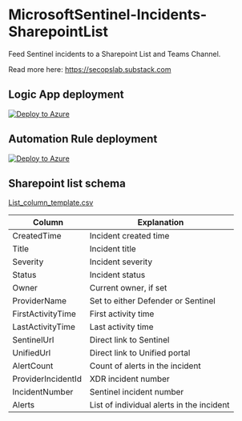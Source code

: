 # MicrosoftSentinel-Incidents-SharepointList

Feed Sentinel incidents to a Sharepoint List and Teams Channel.

Read more here: https://secopslab.substack.com

## Logic App deployment

[![Deploy to Azure](https://aka.ms/deploytoazurebutton)](https://portal.azure.com/#create/Microsoft.Template/uri/https%3A%2F%2Fraw.githubusercontent.com%2Fmikoiv%2FMicrosoftSentinel-Incidents-SharepointList%2Fmain%2Fazuredeploy.json)

## Automation Rule deployment

[![Deploy to Azure](https://aka.ms/deploytoazurebutton)](https://portal.azure.com/#create/Microsoft.Template/uri/https%3A%2F%2Fraw.githubusercontent.com%2Fmikoiv%2FMicrosoftSentinel-Incidents-SharepointList%2Fmain%2FSentinel_automation_rules.json)

## Sharepoint list schema

[List_column_template.csv](https://github.com/mikoiv/MicrosoftSentinel-Incidents-SharepointList/blob/main/List_column_template.csv)


| Column | Explanation |
| --- | --- |
| CreatedTime |Incident created time |
| Title |Incident title |
| Severity |Incident severity |
| Status |Incident status |
| Owner |Current owner, if set |
| ProviderName |Set to either Defender or Sentinel |
| FirstActivityTime |First activity time |
| LastActivityTime |Last activity time |
| SentinelUrl |Direct link to Sentinel | 
| UnifiedUrl |Direct link to Unified portal |
| AlertCount |Count of alerts in the incident | 
| ProviderIncidentId |XDR incident number | 
| IncidentNumber |Sentinel incident number | 
| Alerts |List of individual alerts in the incident | 
